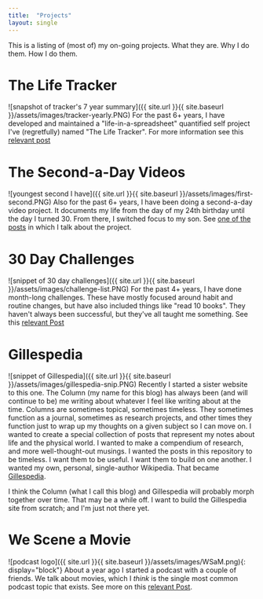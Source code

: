 ```yaml
---
title:  "Projects"
layout: single
---
```


This is a listing of (most of) my on-going projects. What they are. Why I do them. How I do them.

# The Life Tracker
![snapshot of tracker's 7 year summary]({{ site.url }}{{ site.baseurl }}/assets/images/tracker-yearly.PNG)
For the past 6+ years, I have developed and maintained a "life-in-a-spreadsheet" quantified self project I've (regretfully) named "The Life Tracker". For more information see this [relevant post](https://aarongilly.com/339-five-years-tracked/)
# The Second-a-Day Videos
![youngest second I have]({{ site.url }}{{ site.baseurl }}/assets/images/first-second.PNG)
Also for the past 6+ years, I have been doing a second-a-day video project. It documents my life from the day of my 24th birthday until the day I turned 30. From there, I switched focus to my son. See [one of the posts](https://aarongilly.com/349-sixth-second-day/) in which I talk about the project.
# 30 Day Challenges
![snippet of 30 day challenges]({{ site.url }}{{ site.baseurl }}/assets/images/challenge-list.PNG)
For the past 4+ years, I have done month-long challenges. These have mostly focused around habit and routine changes, but have also included things like "read 10 books". They haven't always been successful, but they've all taught me something. See this [relevant Post](https://aarongilly.com/377-challenges/)

# Gillespedia
![snippet of Gillespedia]({{ site.url }}{{ site.baseurl }}/assets/images/gillespedia-snip.PNG)
Recently I started a sister website to this one. The Column (my name for this blog) has always been (and will continue to be) me writing about whatever I feel like writing about at the time. Columns are sometimes topical, sometimes timeless. They sometimes function as a journal, sometimes as research projects, and other times they function just to wrap up my thoughts on a given subject so I can move on. I wanted to create a special collection of posts that represent my notes about life and the physical world. I wanted to make a compendium of research, and more well-thought-out musings. I wanted the posts in this repository to be timeless. I want them to be useful. I want them to build on one another. I wanted my own, personal, single-author Wikipedia. That became [Gillespedia](http://www.gillespedia.com).

I think the Column (what I call this blog) and Gillespedia will probably morph together over time. That may be a while off. I want to build the Gillespedia site from scratch; and I'm just not there yet.

# We Scene a Movie
![podcast logo]({{ site.url }}{{ site.baseurl }}/assets/images/WSaM.png){: display="block"}
About a year ago I started a podcast with a couple of friends. We talk about movies, which I *think* is the single most common podcast topic that exists. See more on this 
[relevant Post](https://aarongilly.com/367-we-scene-movie/).